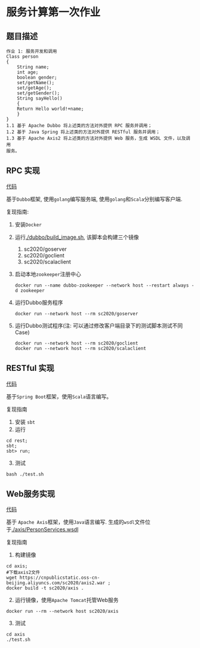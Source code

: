 # 服务计算第一次作业
## 题目描述

```
作业 1: 服务开发和调用
Class person
{
    String name;
    int age;
    boolean gender;
    set/getName();
    set/getAge();
    set/getGender();
    String sayHello()
    {
    Return Hello world!+name;
    }
}
1.1 基于 Apache Dubbo 将上述类的方法对外提供 RPC 服务并调用；
1.2 基于 Java Spring 将上述类的方法对外提供 RESTful 服务并调用；
1.3 基于 Apache Axis2 将上述类的方法对外提供 Web 服务，生成 WSDL 文件，以及调用
服务。
```

## RPC 实现

[代码](./dubbo)

基于`Dubbo`框架, 使用`golang`编写服务端, 使用`golang`和`Scala`分别编写客户端.

复现指南:

1. 安装`Docker`
2. 运行[./dubbo/build_image.sh](./dubbo/build_image.sh), 该脚本会构建三个镜像
    1. sc2020/goserver
    2. sc2020/goclient
    3. sc2020/scalaclient

3. 启动本地`zookeeper`注册中心
    ```
    docker run --name dubbo-zookeeper --network host --restart always -d zookeeper
    ```
4. 运行Dubbo服务程序
    ```
    docker run --network host --rm sc2020/goserver
    ```
5. 运行Dubbo测试程序(注: 可以通过修改客户端目录下的测试脚本测试不同Case)
    ```
    docker run --network host --rm sc2020/goclient
    docker run --network host --rm sc2020/scalaclient
    ```

## RESTful 实现

[代码](./rest)

基于`Spring Boot`框架，使用`Scala`语言编写。

复现指南

1. 安装 `sbt`
2. 运行
```
cd rest;
sbt;
sbt> run;
```

3. 测试

```
bash ./test.sh
```

## Web服务实现


[代码](./axis)

基于 `Apache Axis`框架，使用`Java`语言编写. 生成的`wsdl`文件位于[./axis/PersonServices.wsdl](./axis/PersonServices.wsdl)

复现指南

1. 构建镜像
```
cd axis;
#下载axis2文件
wget https://cnpublicstatic.oss-cn-beijing.aliyuncs.com/sc2020/axis2.war ;
docker build -t sc2020/axis .
```

2. 运行镜像，使用`Apache Tomcat`托管Web服务
```
docker run --rm --network host sc2020/axis
```

3. 测试
```
cd axis
./test.sh
```


